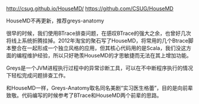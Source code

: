 http://csug.github.io/HouseMD/
https://github.com/CSUG/HouseMD


HouseMD不再更新，推荐greys-anatomy


很早的时候，我们使用BTrace排查问题，在感叹BTrace的强大之余，也曾好几次将线上系统折腾挂掉。2012年淘宝的聚石写了HouseMD，将常用的几个Btrace脚本整合在一起形成一个独立风格的应用，但其核心代码用的是Scala，我们没这方面的编程维护经验，所以只好艳羡HouseMD的才思敏捷而无法在其上增加功能。

Greys是一个JVM进程执行过程中的异常诊断工具，可以在不中断程序执行的情况下轻松完成问题排查工作。

和HouseMD一样，Greys-Anatomy取名同名美剧“实习医生格蕾”，目的是向前辈致敬。代码编写的时候参考了BTrace和HouseMD两个前辈的思路。



